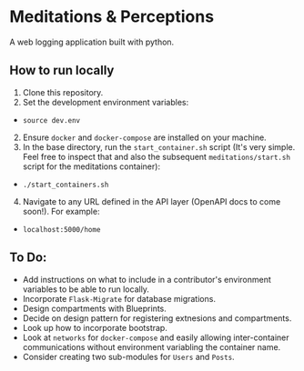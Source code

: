 # Meditations & Perceptions
A web logging application built with python.

## How to run locally
1. Clone this repository.
2. Set the development environment variables:
 - `source dev.env`
2. Ensure `docker` and `docker-compose` are installed on your machine.
3. In the base directory, run the `start_container.sh` script (It's very simple. Feel free to inspect that and also the subsequent `meditations/start.sh` script for the meditations container):
 - `./start_containers.sh`
4. Navigate to any URL defined in the API layer (OpenAPI docs to come soon!). For example:
 - `localhost:5000/home`

## To Do:
 - Add instructions on what to include in a contributor's environment variables to be able to run locally.
 - Incorporate `Flask-Migrate` for database migrations.
 - Design compartments with Blueprints.
 - Decide on design pattern for registering extnesions and compartments.
 - Look up how to incorporate bootstrap.
 - Look at `networks` for `docker-compose` and easily allowing inter-container communications without environment variabling the container name.
 - Consider creating two sub-modules for `Users` and `Posts`.
 